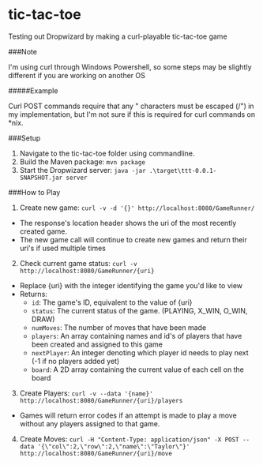 # tic-tac-toe
Testing out Dropwizard by making a curl-playable tic-tac-toe game

###Note

I'm using curl through Windows Powershell, so some steps may be slightly different if you are working on another OS

#####Example

Curl POST commands require that any " characters must be escaped (/") in my implementation, but I'm not sure if this is required for curl commands on *nix.

###Setup

1.  Navigate to the tic-tac-toe folder using commandline.
2.  Build the Maven package: ```mvn package```
3.  Start the Dropwizard server: ```java -jar .\target\ttt-0.0.1-SNAPSHOT.jar server```

###How to Play
1. Create new game: ```curl -v -d '{}' http://localhost:8080/GameRunner/```
  * The response's location header shows the uri of the most recently created game.
  * The new game call will continue to create new games and return their uri's if used multiple times
2. Check current game status: ```curl -v http://localhost:8080/GameRunner/{uri}```
  * Replace {uri} with the integer identifying the game you'd like to view
  * Returns:
    * ```id```: The game's ID, equivalent to the value of {uri}
    * ```status```: The current status of the game. (PLAYING, X_WIN, O_WIN, DRAW)
    * ```numMoves```: The number of moves that have been made
    * ```players```: An array containing names and id's of players that have been created and assigned to this game
    * ```nextPlayer```: An integer denoting which player id needs to play next (-1 if no players added yet)
    * ```board```: A 2D array containing the current value of each cell on the board
3. Create Players: ```curl -v --data '{name}' http://localhost:8080/GameRunner/{uri}/players```
  * Games will return error codes if an attempt is made to play a move without any players assigned to that game.
4. Create Moves: ```curl -H "Content-Type: application/json" -X POST --data '{\"col\":2,\"row\":2,\"name\":\"Taylor\"}' http://localhost:8080/GameRunner/{uri}/move```
